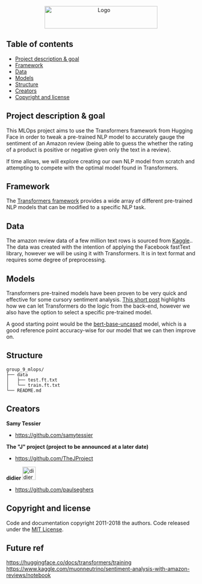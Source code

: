 <p align="center">
  <a href="https://github.com/huggingface/transformers">
    <img src="https://camo.githubusercontent.com/b253a30b83a0724f3f74f3f58236fb49ced8d7b27cb15835c9978b54e444ab08/68747470733a2f2f68756767696e67666163652e636f2f64617461736574732f68756767696e67666163652f646f63756d656e746174696f6e2d696d616765732f7265736f6c76652f6d61696e2f7472616e73666f726d6572735f6c6f676f5f6e616d652e706e67" alt="Logo" width = "300" height = "60">
  </a>


</p>


## Table of contents

- [Project description & goal](#description-goal)
- [Framework](#framework)
- [Data](#data)
- [Models](#models)
- [Structure](#structure)
- [Creators](#creators)
- [Copyright and license](#copyright-and-license)


## Project description & goal

This MLOps project aims to use the Transformers framework from Hugging Face in order to tweak a pre-trained NLP model to accurately gauge the sentiment of an Amazon review (being able to guess the whether the rating of a product is positive or negative given only the text in a review).

If time allows, we will explore creating our own NLP model from scratch and attempting to compete with the optimal model found in Transformers.

## Framework

The [Transformers framework](https://github.com/huggingface/transformers) provides a wide array of different pre-trained NLP models that can be modified to a specific NLP task. 

## Data

The amazon review data of a few million text rows is sourced from [Kaggle](https://www.kaggle.com/bittlingmayer/amazonreviews).. The data was created with the intention of applying the Facebook fastText library, however we will be using it with Transformers. It is in text format and requires some degree of preprocessing.

## Models

Transformers pre-trained models have been proven to be very quick and effective for some cursory sentiment analysis. [This short post](https://towardsdatascience.com/sentiment-analysis-with-pretrained-transformers-using-pytorch-420bbc1a48cd) highlights how we can let Transformers do the logic from the back-end, however we also have the option to select a specific pre-trained model. 

A good starting point would be the [bert-base-uncased](https://huggingface.co/bert-base-uncased) model, which is a good reference point accuracy-wise for our model that we can then improve on.

## Structure

```working directory tree
group_9_mlops/
├── data
│   ├── test.ft.txt
│   └── train.ft.txt
└── README.md
```


## Creators

**Samy Tessier**

- <https://github.com/samytessier>

**The "J" project (project to be announced at a later date)**

- <https://github.com/TheJProject>


**didier**  <img src="https://ih1.redbubble.net/image.805943027.3203/st,small,507x507-pad,600x600,f8f8f8.u1.jpg" alt="didier" height="35" width ="35">

- <https://github.com/paulseghers>


## Copyright and license


Code and documentation copyright 2011-2018 the authors. Code released under the [MIT License](https://reponame/blob/master/LICENSE).

## Future ref
<https://huggingface.co/docs/transformers/training>
<https://www.kaggle.com/muonneutrino/sentiment-analysis-with-amazon-reviews/notebook>